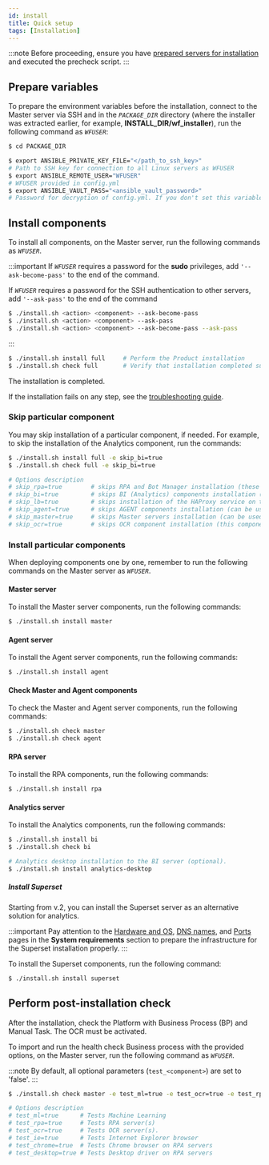 ```yaml
---
id: install
title: Quick setup
tags: [Installation]
---
```


:::note
Before proceeding, ensure you have [prepared servers for installation](link) and executed the precheck script.
:::

## Prepare variables

To prepare the environment variables before the installation, connect to the Master server via SSH and in the *`PACKAGE_DIR`* directory (where the installer was extracted earlier, for example, **INSTALL_DIR/wf_installer**), run the following command as *`WFUSER`*:

```bash
$ cd PACKAGE_DIR

$ export ANSIBLE_PRIVATE_KEY_FILE="</path_to_ssh_key>"
# Path to SSH key for connection to all Linux servers as WFUSER
$ export ANSIBLE_REMOTE_USER="WFUSER"
# WFUSER provided in config.yml
$ export ANSIBLE_VAULT_PASS="<ansible_vault_password>"
# Password for decryption of config.yml. If you don't set this variable, you'll be prompted for a password during setup.
```

## Install components

To install all components, on the Master server, run the following commands as *`WFUSER`*.

:::important
If *`WFUSER`* requires a password for the **sudo** privileges, add `'--ask-become-pass'` to the end of the command.

If *`WFUSER`* requires a password for the SSH authentication to other servers, add `'--ask-pass'` to the end of the command

```bash
$ ./install.sh <action> <component> --ask-become-pass
$ ./install.sh <action> <component> --ask-pass
$ ./install.sh <action> <component> --ask-become-pass --ask-pass
```
:::

```bash
$ ./install.sh install full     # Perform the Product installation
$ ./install.sh check full       # Verify that installation completed successfully
```

The installation is completed.

If the installation fails on any step, see the [troubleshooting guide](link).

### Skip particular component

You may skip installation of a particular component, if needed. For example, to skip the installation of the Analytics component, run the commands:

```bash
$ ./install.sh install full -e skip_bi=true
$ ./install.sh check full -e skip_bi=true

# Options description
# skip_rpa=true        # skips RPA and Bot Manager installation (these components are optional for the Enterprise Edition)
# skip_bi=true         # skips BI (Analytics) components installation (this component is optional for the Enterprise Edition)
# skip_lb=true         # skips installation of the HAProxy service on the Master server (can be used ONLY if HAProxy is already installed)
# skip_agent=true      # skips AGENT components installation (can be used ONLY if the agent is already installed, for example, when re-running installation)
# skip_master=true     # skips Master servers installation (can be used ONLY if the Master server is already installed, for example, when re-running installation)
# skip_ocr=true        # skips OCR component installation (this component is optional for the Enterprise Edition)
```

### Install particular components

When deploying components one by one, remember to run the following commands on the Master server as *`WFUSER`*.

#### Master server

To install the Master server components, run the following commands:

```bash
$ ./install.sh install master
```

#### Agent server

To install the Agent server components, run the following commands:

```bash
$ ./install.sh install agent
```

#### Check Master and Agent components

To check the Master and Agent server components, run the following commands:

```bash
$ ./install.sh check master
$ ./install.sh check agent
```

#### RPA server

To install the RPA components, run the following commands:

```bash
$ ./install.sh install rpa
```

#### Analytics server

To install the Analytics components, run the following commands:

```bash
$ ./install.sh install bi
$ ./install.sh check bi

# Analytics desktop installation to the BI server (optional).
$ ./install.sh install analytics-desktop
```

##### Install Superset

Starting from v.2, you can install the Superset server as an alternative solution for analytics.

:::important
Pay attention to the [Hardware and OS](link), [DNS names](link), and [Ports](link) pages in the **System requirements** section to prepare the infrastructure for the Superset installation properly.
:::

To install the Superset components, run the following command:

```bash
$ ./install.sh install superset
```

## Perform post-installation check

After the installation, check the Platform with Business Process (BP) and Manual Task. The OCR must be activated.

To import and run the health check Business process with the provided options, on the Master server, run the following command as *`WFUSER`*.

:::note
By default, all optional parameters (`test_<component>`) are set to 'false'.
:::

```bash
$ ./install.sh check master -e test_ml=true -e test_ocr=true -e test_rpa=true -e test_ie=true -e test_chrome=true -e test_desktop=true

# Options description
# test_ml=true      # Tests Machine Learning
# test_rpa=true     # Tests RPA server(s)
# test_ocr=true     # Tests OCR server(s).
# test_ie=true      # Tests Internet Explorer browser
# test_chrome=true  # Tests Chrome browser on RPA servers
# test_desktop=true # Tests Desktop driver on RPA servers
```